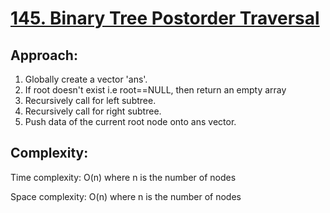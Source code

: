 # [145. Binary Tree Postorder Traversal](https://leetcode.com/problems/binary-tree-postorder-traversal/description/)


## Approach:
1. Globally create a vector 'ans'.
2. If root doesn't exist i.e root==NULL, then return an empty array
4. Recursively call for left subtree.
5. Recursively call for right subtree.
6. Push data of the current root node onto ans vector.
   
## Complexity:
Time complexity: O(n) where n is the number of nodes

Space complexity: O(n) where n is the number of nodes
